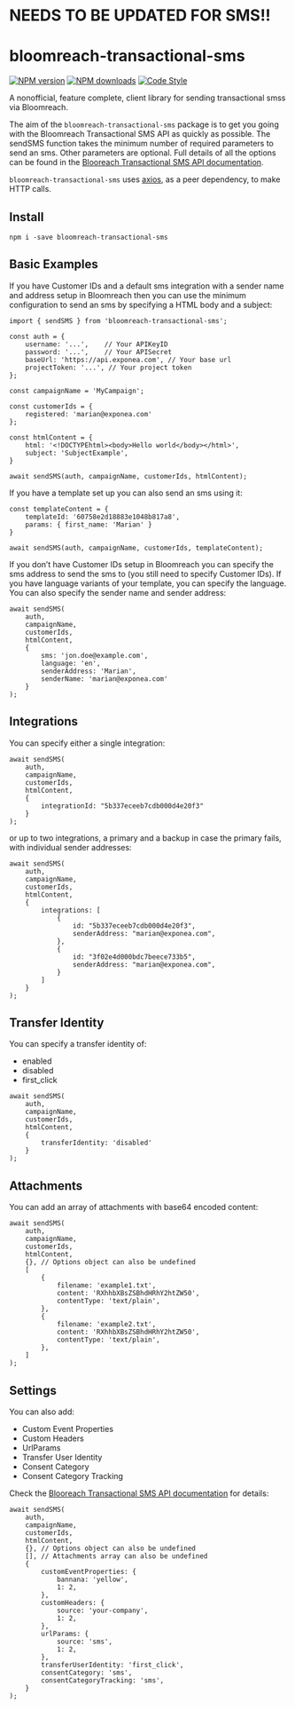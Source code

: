 # NEEDS TO BE UPDATED FOR SMS!!


# bloomreach-transactional-sms 

[![NPM version](https://img.shields.io/npm/v/bloomreach-transactional-sms.svg?style=flat-square)](https://www.npmjs.com/package/bloomreach-transactional-sms)
[![NPM downloads](https://img.shields.io/npm/dm/bloomreach-transactional-sms.svg?style=flat-square)](https://www.npmjs.com/package/bloomreach-transactional-sms)
[![Code Style](https://img.shields.io/badge/code%20style-prettier-brightgreen.svg)](https://github.com/prettier/prettier)

A nonofficial, feature complete, client library for sending transactional smss via Bloomreach.

The aim of the `bloomreach-transactional-sms` package is to get you going with the Bloomreach Transactional SMS API as quickly as possible. The sendSMS function takes the minimum number of required parameters to send an sms. Other parameters are optional. Full details of all the options can be found in the [Blooreach Transactional SMS API documentation](https://documentation.bloomreach.com/engagement/reference/transactional-sms).

`bloomreach-transactional-sms` uses [axios](https://www.npmjs.com/package/axios), as a peer dependency, to make HTTP calls.

## Install

```
npm i -save bloomreach-transactional-sms
```

## Basic Examples

If you have Customer IDs and a default sms integration with a sender name and address setup in Bloomreach then you can use the minimum configuration to send an sms by specifying a HTML body and a subject:

```
import { sendSMS } from 'bloomreach-transactional-sms';

const auth = {
    username: '...',    // Your APIKeyID
    password: '...',    // Your APISecret
    baseUrl: 'https://api.exponea.com', // Your base url
    projectToken: '...', // Your project token
};

const campaignName = 'MyCampaign';

const customerIds = {
    registered: 'marian@exponea.com'
};

const htmlContent = {
    html: '<!DOCTYPEhtml><body>Hello world</body></html>',
    subject: 'SubjectExample',
}

await sendSMS(auth, campaignName, customerIds, htmlContent);

```
If you have a template set up you can also send an sms using it:

```
const templateContent = {
    templateId: '60758e2d18883e1048b817a8',
    params: { first_name: 'Marian' }
}

await sendSMS(auth, campaignName, customerIds, templateContent);

```
If you don’t have Customer IDs setup in Bloomreach you can specify the sms address to send the sms to (you still need to specify Customer IDs). If you have language variants of your template, you can specify the language. You can also specify the sender name and sender address:

```
await sendSMS(
    auth,
    campaignName,
    customerIds,
    htmlContent,
    {        
        sms: 'jon.doe@example.com',
        language: 'en',
        senderAddress: 'Marian',
        senderName: 'marian@exponea.com'
    } 
);
```

## Integrations

You can specify either a single integration:

```
await sendSMS(
    auth,
    campaignName,
    customerIds,
    htmlContent,
    {        
        integrationId: "5b337eceeb7cdb000d4e20f3"
    } 
);
```
or up to two integrations, a primary and a backup in case the primary fails, with individual sender addresses:
```
await sendSMS(
    auth,
    campaignName,
    customerIds,
    htmlContent,
    {        
        integrations: [
            {
                id: "5b337eceeb7cdb000d4e20f3",
                senderAddress: "marian@exponea.com",
            },
            {
                id: "3f02e4d000bdc7beece733b5",
                senderAddress: "marian@exponea.com",
            }
        ]
    } 
);
```

## Transfer Identity

You can specify a transfer identity of:

- enabled
- disabled
- first_click

```
await sendSMS(
    auth,
    campaignName,
    customerIds,
    htmlContent,
    {        
        transferIdentity: 'disabled'
    } 
);
```

## Attachments

You can add an array of attachments with base64 encoded content:

```
await sendSMS(
    auth,
    campaignName,
    customerIds,
    htmlContent,
    {}, // Options object can also be undefined
    [
        {
            filename: 'example1.txt',
            content: 'RXhhbXBsZSBhdHRhY2htZW50',
            contentType: 'text/plain',
        },
        {
            filename: 'example2.txt',
            content: 'RXhhbXBsZSBhdHRhY2htZW50',
            contentType: 'text/plain',
        },
    ] 
);
```

## Settings

You can also add:

- Custom Event Properties
- Custom Headers
- UrlParams
- Transfer User Identity
- Consent Category
- Consent Category Tracking

Check the  [Blooreach Transactional SMS API documentation](https://documentation.bloomreach.com/engagement/reference/transactional-sms-2) for details:

```
await sendSMS(
    auth,
    campaignName,
    customerIds,
    htmlContent,
    {}, // Options object can also be undefined
    [], // Attachments array can also be undefined
    {
        customEventProperties: {
            bannana: 'yellow',
            1: 2,
        },
        customHeaders: {
            source: 'your-company',
            1: 2,
        },
        urlParams: {
            source: 'sms',
            1: 2,
        },
        transferUserIdentity: 'first_click',
        consentCategory: 'sms',
        consentCategoryTracking: 'sms',
    } 
);
```